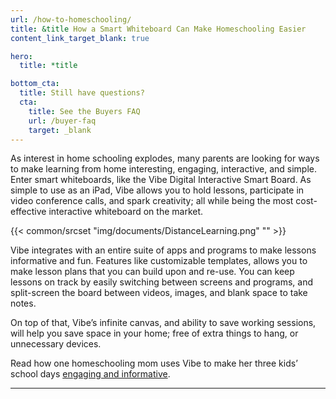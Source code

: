 ```yaml
---
url: /how-to-homeschooling/
title: &title How a Smart Whiteboard Can Make Homeschooling Easier
content_link_target_blank: true

hero:
  title: *title

bottom_cta:
  title: Still have questions?
  cta:
    title: See the Buyers FAQ
    url: /buyer-faq
    target: _blank
---
```


As interest in home schooling explodes, many parents are looking for ways to make learning from home interesting, engaging, interactive, and simple. Enter smart whiteboards, like the Vibe Digital Interactive Smart Board. As simple to use as an iPad, Vibe allows you to hold lessons, participate in video conference calls, and spark creativity; all while being the most cost-effective interactive whiteboard on the market.

{{< common/srcset "img/documents/DistanceLearning.png" "" >}}

Vibe integrates with an entire suite of apps and programs to make lessons informative and fun. Features like customizable templates, allows you to make lesson plans that you can build upon and re-use. You can keep lessons on track by easily switching between screens and programs, and split-screen the board between videos, images, and blank space to take notes.

On top of that, Vibe’s infinite canvas, and ability to save working sessions, will help you save space in your home; free of extra things to hang, or unnecessary devices.

Read how one homeschooling mom uses Vibe to make her three kids’ school days [engaging and informative][1].

[1]: https://vibe.us/blog/how-i-vibe-robyn-mother-of-four-and-homeschool-expert/

---
